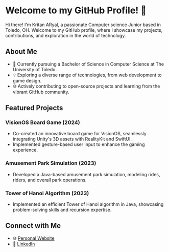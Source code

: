 

# Welcome to my GitHub Profile! 👋

Hi there! I'm Kritan ARyal, a passionate Computer science Junior based in Toledo, OH. Welcome to my GitHub profile, where I showcase my projects, contributions, and exploration in the world of technology.

## About Me

- 🚀 Currently pursuing a Bachelor of Science in Computer Science at The University of Toledo.
- 💡 Exploring a diverse range of technologies, from web development to game design.
- 🌐 Actively contributing to open-source projects and learning from the vibrant GitHub community.

## Featured Projects

### VisionOS Board Game (2024)
- Co-created an innovative board game for VisionOS, seamlessly integrating Unity's 3D assets with RealityKit and SwiftUI.
- Implemented gesture-based user input to enhance the gaming experience.

### Amusement Park Simulation (2023)
- Developed a Java-based amusement park simulation, modeling rides, riders, and overall park operations.

### Tower of Hanoi Algorithm (2023)
- Implemented an efficient Tower of Hanoi algorithm in Java, showcasing problem-solving skills and recursion expertise.

## Connect with Me

- 🌐 [Personal Website](karyal10.github.io)
- 💼 [LinkedIn](https://www.linkedin.com/in/kritan-aryal-45ab55234/)
